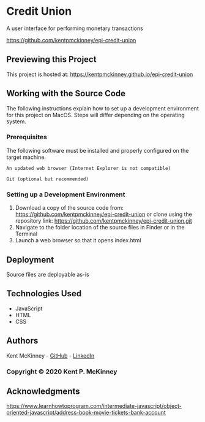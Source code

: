 <!-- Category: Epicodus;HTML/CSS/JS -->
# Credit Union

A user interface for performing monetary transactions

https://github.com/kentpmckinney/epi-credit-union

## Previewing this Project

This project is hosted at: https://kentpmckinney.github.io/epi-credit-union

## Working with the Source Code

The following instructions explain how to set up a development environment for this project on MacOS. Steps will differ depending on the operating system.

### Prerequisites

The following software must be installed and properly configured on the target machine. 

```
An updated web browser (Internet Explorer is not compatible)
```
```
Git (optional but recommended)
```

### Setting up a Development Environment

1. Download a copy of the source code from: https://github.com/kentpmckinney/epi-credit-union
   or clone using the repository link: https://github.com/kentpmckinney/epi-credit-union.git
2. Navigate to the folder location of the source files in Finder or in the Terminal
3. Launch a web browser so that it opens index.html

## Deployment

Source files are deployable as-is

## Technologies Used

* JavaScript
* HTML
* CSS

## Authors

Kent McKinney - [GitHub](https://github.com/kentpmckinney) - [LinkedIn](https://www.linkedin.com/in/kentpmckinney/)

### Copyright &copy; 2020 Kent P. McKinney

## Acknowledgments

https://www.learnhowtoprogram.com/intermediate-javascript/object-oriented-javascript/address-book-movie-tickets-bank-account
